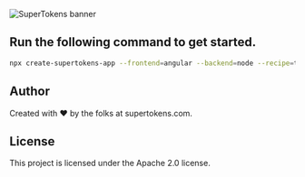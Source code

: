 ![SuperTokens banner](https://raw.githubusercontent.com/supertokens/supertokens-logo/master/images/Artboard%20%E2%80%93%2027%402x.png)

## Run the following command to get started.

```bash
npx create-supertokens-app --frontend=angular --backend=node --recipe=thirdpartyemailpassword
```

## Author

Created with :heart: by the folks at supertokens.com.

## License

This project is licensed under the Apache 2.0 license.
